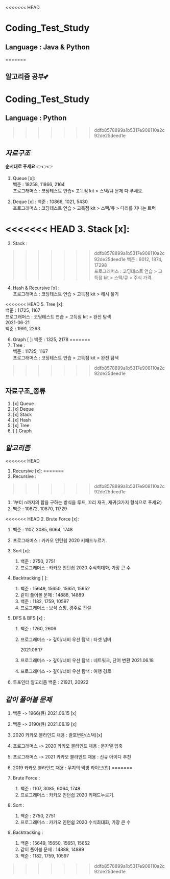 <<<<<<< HEAD
# Coding_Test_Study

## **Language** : **Java** & **Python**
=======
## 알고리즘 공부💕

# Coding_Test_Study

## **Language** : **Python**
>>>>>>> ddfb8578899a1b5317e908110a2c92de25deed1e

## _자료구조_

**순서대로 푸세요** 👉👉👉

1. Queue [x]:  
   백준 : 18258, 11866, 2164  
   프로그래머스 : 코딩테스트 연습> 고득점 kit > 스택/큐 문제 다 푸세요.

2. Deque [x] :
   백준 : 10866, 1021, 5430  
   프로그래머스 : 코딩테스트 연습 > 고득점 kit > 스택/큐 > 다리를 지나는 트럭

<<<<<<< HEAD
3. Stack [x]:  
=======
3. Stack :  
>>>>>>> ddfb8578899a1b5317e908110a2c92de25deed1e
   백준 : 9012, 1874, 17298  
   프로그래머스 : 코딩테스트 연습 > 고득점 kit > 스택/큐 > 주식 가격.

4. Hash & Recursive [x] :  
   프로그래머스 : 코딩테스트 연습 > 고득점 kit > 해시 풀기

<<<<<<< HEAD
5. Tree [x]:  
   백준 : 11725, 1167  
   프로그래머스 : 코딩테스트 연습 > 고득점 kit > 완전 탐색  
   2021-06-21  
   백준 : 1991, 2263.

6. Graph [ ]:
   백준 : 1325, 2178
=======
5. Tree :  
   백준 : 11725, 1167  
   프로그래머스 : 코딩테스트 연습 > 고득점 kit > 완전 탐색
>>>>>>> ddfb8578899a1b5317e908110a2c92de25deed1e

## **자료구조\_종류**

1. [x] Queue
2. [x] Deque
3. [x] Stack
4. [x] Hash
5. [x] Tree
6. [ ] Graph

## _알고리즘_

<<<<<<< HEAD
1. Recursive [x]:
=======
1. Recursive :
>>>>>>> ddfb8578899a1b5317e908110a2c92de25deed1e

   1. 1부터 n까지의 합을 구하는 방식을 루프, 꼬리 재귀, 재귀(3가지 형식으로 푸세요)
   2. 백준 : 10872, 10870, 11729

<<<<<<< HEAD
2. Brute Force [x]:

   1. 백준 : 1107, 3085, 6064, 1748
   2. 프로그래머스 : 카카오 인턴쉽 2020 키패드누르기.

3. Sort [x]:

   1. 백준 : 2750, 2751
   2. 프로그래머스 : 카카오 인턴쉽 2020 수식최대화, 가장 큰 수

4. Backtracking [ ]:

   1. 백준 : 15649, 15650, 15651, 15652
   2. 같이 풀어볼 문제 : 14888, 14889
   3. 백준 : 1182, 1759, 10597
   4. 프로그래머스 : 보석 쇼핑, 경주로 건설

5. DFS & BFS [x] :

   1. 백준 : 1260, 2606
   2. 프로그래머스 -> 깊이/너비 우선 탐색 : 타겟 넘버

      2021.06.17

   3. 프로그래머스 -> 깊이/너비 우선 탐색 : 네트워크, 단어 변환
      2021.06.18
   4. 프로그래머스 -> 깊이/너비 우선 탐색 : 여행 경로

6. 투포인터 알고리즘
   백준 : 21921, 20922

## _같이 풀어볼 문제_

1.  백준 -> 1966(큐) 2021.06.15 [x]
2.  백준 -> 3190(큐) 2021.06.19 [x]
3.  2020 카카오 블라인드 채용 : 괄호변환(스택)[x]
4.  프로그래머스 -> 2020 카카오 블라인드 채용 : 문자열 압축
5.  프로그래머스 -> 2021 카카오 블라인드 채용 : 신규 아이디 추천
6.  2019 카카오 블라인드 채용 : 무지의 먹방 라이브(힙)
=======
2. Brute Force :

   1. 백준 : 1107, 3085, 6064, 1748
   2. 프로그래머스 : 카카오 인턴쉽 2020 키패드누르기.

3. Sort :

   1. 백준 : 2750, 2751
   2. 프로그래머스 : 카카오 인턴쉽 2020 수식최대화, 가장 큰 수

4. Backtracking :
   1. 백준 : 15649, 15650, 15651, 15652
   2. 같이 풀어볼 문제 : 14888, 14889
   3. 백준 : 1182, 1759, 10597
>>>>>>> ddfb8578899a1b5317e908110a2c92de25deed1e
